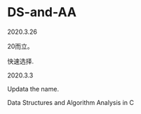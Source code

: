 # DS-and-AA

2020.3.26

20而立。

快速选择.

2020.3.3

Updata the name.

Data Structures and Algorithm Analysis in C
